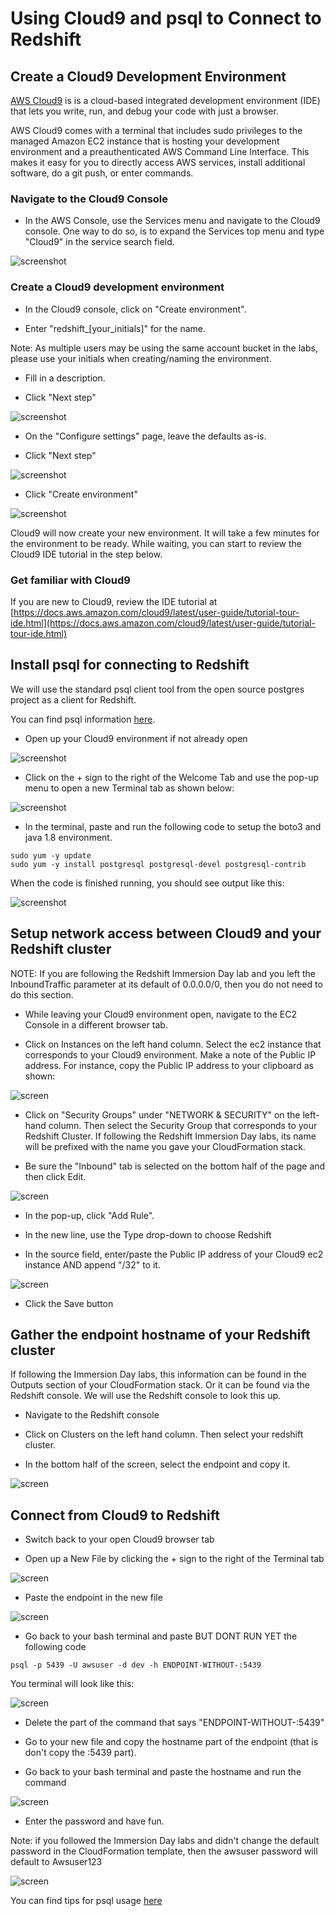 # Using Cloud9 and psql to Connect to Redshift

## Create a Cloud9 Development Environment

[AWS Cloud9](https://aws.amazon.com/cloud9/) is is a cloud-based integrated development environment (IDE) that lets you write, run, and debug your code with just a browser.

AWS Cloud9 comes with a terminal that includes sudo privileges to the managed Amazon EC2 instance that is hosting your development environment and a preauthenticated AWS Command Line Interface. This makes it easy for you to directly access AWS services, install additional software, do a git push, or enter commands.

### Navigate to the Cloud9 Console

* In the AWS Console, use the Services menu and navigate to the Cloud9 console.  One way to do so, is to expand the Services top menu and type "Cloud9" in the service search field.

![screenshot](images/C90.png)

### Create a Cloud9 development environment

* In the Cloud9 console, click on "Create environment".  

* Enter "redshift_[your_initials]" for the name.

Note: As multiple users may be using the same account bucket in the labs, please use your initials when creating/naming the environment.

* Fill in a description.

* Click "Next step"

![screenshot](images/C91.png)

* On the "Configure settings" page, leave the defaults as-is.

* Click "Next step"

![screenshot](images/C92.png)

* Click "Create environment"

![screenshot](images/C93.png)

Cloud9 will now create your new environment.  It will take a few minutes for the environment to be ready.   While waiting, you can start to review the Cloud9 IDE tutorial in the step below.

### Get familiar with Cloud9
If you are new to Cloud9, review the IDE tutorial at [https://docs.aws.amazon.com/cloud9/latest/user-guide/tutorial-tour-ide.html](https://docs.aws.amazon.com/cloud9/latest/user-guide/tutorial-tour-ide.html)


## Install psql for connecting to Redshift

We will use the standard psql client tool from the open source postgres project as a client for Redshift.

You can find psql information [here](https://www.postgresql.org/docs/8.4/app-psql.html).


* Open up your Cloud9 environment if not already open

![screenshot](images/prereq1.png)

* Click on the + sign to the right of the Welcome Tab and use the pop-up menu to open a new Terminal tab as shown below:

![screenshot](images/prereq2.png)

* In the terminal, paste and run the following code to setup the boto3 and java 1.8 environment.

```
sudo yum -y update
sudo yum -y install postgresql postgresql-devel postgresql-contrib

```

When the code is finished running, you should see output like this:

![screenshot](images/prereq3.png)



## Setup network access between Cloud9 and your Redshift cluster

NOTE: If you are following the Redshift Immersion Day lab and you left the InboundTraffic parameter at its default of 0.0.0.0/0, then you do not need to do this section.

* While leaving your Cloud9 environment open, navigate to the EC2 Console in a different browser tab.

* Click on Instances on the left hand column.  Select the ec2 instance that corresponds to your Cloud9 environment.  Make a note of the Public IP address.  For instance, copy the Public IP address to your clipboard as shown:

![screen](images/net1.png)

* Click on "Security Groups" under "NETWORK & SECURITY" on the left-hand column.  Then select the Security Group that corresponds to your Redshift Cluster.  If following the Redshift Immersion Day labs, its name will be prefixed with the name you gave your CloudFormation stack.

* Be sure the "Inbound" tab is selected on the bottom half of the page and then click Edit.

![screen](images/net2.png)

* In the pop-up, click "Add Rule".  

* In the new line, use the Type drop-down to choose Redshift

* In the source field, enter/paste the Public IP address of your Cloud9 ec2 instance AND append "/32" to it.

![screen](images/net3.png)

* Click the Save button


## Gather the endpoint hostname of your Redshift cluster

If following the Immersion Day labs, this information can be found in the Outputs section of your CloudFormation stack.  Or it can be found via the Redshift console.  We will use the Redshift console to look this up.

* Navigate to the Redshift console

* Click on Clusters on the left hand column.  Then select your redshift cluster.

* In the bottom half of the screen, select the endpoint and copy it.

![screen](images/rs1.png)


## Connect from Cloud9 to Redshift

* Switch back to your open Cloud9 browser tab

* Open up a New File by clicking the + sign to the right of the Terminal tab

![screen](images/rs2.png)

* Paste the endpoint in the new file

![screen](images/rs3.png)

* Go back to your bash terminal and paste BUT DONT RUN YET the following code

```
psql -p 5439 -U awsuser -d dev -h ENDPOINT-WITHOUT-:5439
```

You terminal will look like this:

![screen](images/rs4.png)

* Delete the part of the command that says "ENDPOINT-WITHOUT-:5439"

* Go to your new file and copy the hostname part of the endpoint (that is don't copy the :5439 part).

* Go back to your bash terminal and paste the hostname and run the command

![screen](images/rs5.png)

* Enter the password and have fun.

Note: if you followed the Immersion Day labs and didn't change the default password in the CloudFormation template, then the awsuser password will default to Awsuser123

![screen](images/rs6.png)

You can find tips for psql usage [here](http://postgresguide.com/utilities/psql.html)

